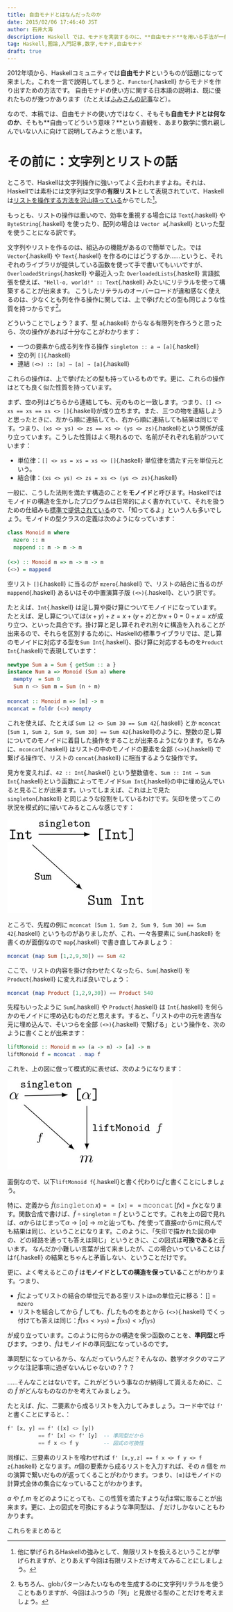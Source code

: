 ```yaml
---
title: 自由モナドとはなんだったのか
date: 2015/02/06 17:46:40 JST
author: 石井大海
description: Haskell では、モナドを実装するのに、**自由モナド**を用いる手法が一般的になってきています。本記事では、そこまで数学に詳しくない人に向けて、自由モナドとは何だったのかについて、厳密さよりも直感的なわかりやすさを優先した解説を試みます。
tag: Haskell,圏論,入門記事,数学,モナド,自由モナド
draft: true
---
```


2012年頃から、Haskellコミュニティでは**自由モナド**というものが話題になって来ました。これを一言で説明してしまうと、`Functor`{.haskell} からモナドを作り出すための方法です。
自由モナドの使い方に関する日本語の説明は、既に優れたものが幾つかあります（たとえば[ふみさんの記事](http://fumieval.hatenablog.com/entry/20121111/1352614885)など）。

なので、本稿では、自由モナドの使い方ではなく、そもそも**自由モナドとは何なのか**、そもも**自由ってどういう意味？**という直観を、あまり数学に慣れ親しんでいない人に向けて説明してみようと思います。

その前に：文字列とリストの話
=======================
ところで、Haskellは文字列操作に強いってよく云われますよね。それは、Haskellでは素朴には文字列は文字の**有限リスト**として表現されていて、Haskellは[リストを操作する方法を沢山持っている](http://hackage.haskell.org/package/base-4.7.0.2/docs/Data-List.html)からでした[^2]。

もっとも、リストの操作は重いので、効率を重視する場合には `Text`{.haskell} や `ByteString`{.haskell} を使ったり、配列の場合は `Vector a`{.haskell} といった型を使うことになる訳です。

文字列やリストを作るのは、組込みの機能があるので簡単でした。では `Vector`{.haskell} や `Text`{.haskell} を作るのにはどうするか……というと、それぞれのライブラリが提供している函数を使って手で書いてもいいですが、`OverloadedStrings`{.haskell} や最近入った `OverloadedLists`{.haskell} 言語拡張を使えば、`"Hell-o, world!" :: Text`{.haskell} みたいにリテラルを使って構築することが出来ます。
こうしたリテラルのオーバーロードが違和感なく使えるのは、少なくとも列を作る操作に関しては、上で挙げたどの型も同じような性質を持つからです[^3]。

どういうことでしょう？まず、型 `a`{.haskell} からなる有限列を作ろうと思ったら、次の操作があれば十分なことがわかります：

* 一つの要素から成る列を作る操作 `singleton :: a → [a]`{.haskell} 
* 空の列 `[]`{.haskell}
* 連結 `(<>) :: [a] → [a] → [a]`{.haskell}

これらの操作は、上で挙げたどの型も持っているものです。更に、これらの操作はとても良く似た性質を持っています。

まず、空の列はどちらから連結しても、元のものと一致します。つまり、`[] <> xs == xs == xs <> []`{.haskell}が成り立ちます。また、三つの物を連結しようと思ったときに、左から順に連結しても、右から順に連結しても結果は同じです。つまり、`(xs <> ys) <> zs == xs <> (ys <> zs)`{.haskell}という関係が成り立っています。こうした性質はよく現れるので、名前がそれぞれ名前がついています：

* 単位律：`[] <> xs = xs = xs <> []`{.haskell}
  単位律を満たす元を単位元という。
* 結合律：`(xs <> ys) <> zs = xs <> (ys <> zs)`{.haskell}

一般に、こうした法則を満たす構造のことを**モノイド**と呼びます。Haskellではモノイドの構造を生かしたプログラムは日常的によく書かれていて、それを扱うための仕組みも[標準で提供されている](http://hackage.haskell.org/package/base-4.7.0.2/docs/Data-Monoid.html)ので、「知ってるよ」という人も多いでしょう。モノイドの型クラスの定義は次のようになっています：

```haskell
class Monoid m where
  mzero :: m
  mappend :: m -> m -> m

(<>) :: Monoid m => m -> m -> m
(<>) = mappend
```

空リスト `[]`{.haskell} に当るのが `mzero`{.haskell} で、リストの結合に当るのが `mappend`{.haskell} あるいはその中置演算子版 `(<>)`{.haskell}、という訳です。

たとえば、`Int`{.haskell} は足し算や掛け算についてモノイドになっています。たとえば、足し算については$(x + y) + z = x + (y + z)$とか$x + 0 = 0 + x = x$が成り立つ、といった具合です。掛け算と足し算それぞれ別々に構造を入れることが出来るので、それらを区別するために、Haskellの標準ライブラリでは、足し算のモノイドに対応する型を`Sum Int`{.haskell}、掛け算に対応するものを`Product Int`{.haskell}で表現しています：

```haskell
newtype Sum a = Sum { getSum :: a }
instance Num a => Monoid (Sum a) where
  mempty  = Sum 0
  Sum n <> Sum m = Sum (n + m)

mconcat :: Monoid m => [m] -> m
mconcat = foldr (<>) mempty
```

これを使えば、たとえば `Sum 12 <> Sum 30 == Sum 42`{.haskell} とか `mconcat [Sum 1, Sum 2, Sum 9, Sum 30] == Sum 42`{.haskell}のように、整数の足し算についてのモノイドに着目した操作をすることが出来るようになります。ちなみに、`mconcat`{.haskell} はリストの中のモノイドの要素を全部 `(<>)`{.haskell} で繋げる操作で、リストの `concat`{.haskell} に相当するような操作です。

見方を変えれば、`42 :: Int`{.haskell} という整数値を、`Sum :: Int → Sum Int`{.haskell}という函数によってモノイド`Sum Int`{.haskell}の中に埋め込んでいると見ることが出来ます。いってしまえば、これは上で見た `singleton`{.haskell} と同じような役割をしているわけです。矢印を使ってこの状況を模式的に描いてみるとこんな感じです：

![](../imgs/free-diagram01.jpg)

ところで、先程の例に `mconcat [Sum 1, Sum 2, Sum 9, Sum 30] == Sum 42`{.haskell} というものがありましたが、これ、一々各要素に `Sum`{.haskell} を書くのが面倒なので `map`{.haskell} で書き直してみましょう：

```haskell
mconcat (map Sum [1,2,9,30]) == Sum 42
```

ここで、リストの内容を掛け合わせたくなったら、`Sum`{.haskell} を `Product`{.haskell} に変えれば良いでしょう：

```haskell
mconcat (map Product [1,2,9,30]) == Product 540
```

先程もいったように `Sum`{.haskell} や `Product`{.haskell} は `Int`{.haskell} を何らかのモノイドに埋め込むものだと思えます。すると、「リストの中の元を適当な元に埋め込んで、そいつらを全部 `(<>)`{.haskell} で繋げる」という操作を、次のように書くことが出来ます：

```haskell
liftMonoid :: Monoid m => (a -> m) -> [a] -> m
liftMonoid f = mconcat . map f
```

これを、上の図に倣って模式的に表せば、次のようになります：

![](../imgs/free-diagram02.jpg)

面倒なので、以下`liftMonoid f`{.haskell}と書く代わりに$\tilde{f}$と書くことにしましょう。

特に、定義から $\tilde{f} (\mathop{\mathtt{singleton}} x) == \mathop{\tilde{f}} \mathtt{[x]}== \mathop{\mathtt{mconcat}} [f x] = f x$となります。関数合成で書けば、$\tilde{f} \circ \mathtt{singleton} = f$ ということです。これを上の図で見れば、$\alpha$からはじまって$\alpha \to [\alpha] \to m$と辿っても、$f$を使って直接$\alpha$から$m$に飛んでも結果は同じ、ということになります。このように、「矢印で描かれた図の中の、どの経路を通っても答えは同じ」というときに、この図式は**可換である**と云います。
なんだか小難しい言葉が出て来ましたが、この場合いっていることは $\tilde{f}$ は`f`{.haskell} の結果とちゃんと矛盾しない、ということだけです。

更に、よく考えるとこの $\tilde{f}$ は**モノイドとしての構造を保っている**ことがわかります。つまり、

* $\tilde{f}$によってリストの結合の単位元である空リストは`m`の単位元に移る：$\mathop{\tilde{f}} \mathord{[]} = \mathtt{mzero}$
* リストを結合してから $\tilde{f}$ しても、$\tilde{f}$したものをあとから `(<>)`{.haskell} でくっ付けても答えは同じ：$\tilde{f}(\mathtt{xs} \mathbin{<>} \mathtt{ys}) = \tilde{f}(\mathtt{xs}) \mathbin{<>} \tilde{f}(\mathtt{ys})$

が成り立っています。このように何らかの構造を保つ函数のことを、**準同型**と呼びます。つまり、$\tilde{f}$はモノイドの準同型になっているのです。

準同型になっているから、なんだっていうんだ？そんなの、数学オタクのマニアックな注記事項に過ぎないんじゃないの？？？

……そんなことはないです。これがどういう事なのか納得して貰えるために、この $\tilde{f}$ がどんなものなのかを考えてみましょう。

たとえば、$\tilde f$に、二要素から成るリストを入力してみましょう。コード中では `f'` と書くことにすると、：

```haskell
f' [x, y] == f' ([x] <> [y])
          == f' [x] <> f' [y]  -- 準同型だから
          == f x <> f y        -- 図式の可換性
```

同様に、三要素のリストを喰わせれば `f' [x,y,z] == f x <> f y <> f z`{.haskell} となります。$n$個の要素から成るリストを入力すれば、その $n$ 個を $m$ の演算で繋いだものが返ってくることがわかります。つまり、`[α]`はモノイドの計算式全体の集合になっていることがわかります。

$\alpha$ や $f, m$ をどのようにとっても、この性質を満たすような$\tilde{f}$は常に取ることが出来ます。更に、上の図式を可換にするような準同型は、 $\tilde{f}$ だけしかないこともわかります。

これらをまとめると

[^2]: 他に挙げられるHaskellの強みとして、無限リストを扱えるということが挙げられますが、とりあえず今回は有限リストだけ考えてみることにしましょう。

[^3]: もちろん、globパターンみたいなものを生成するのに文字列リテラルを使うこともありますが、今回はふつうの「列」と見做せる型のことだけを考えましょう。
